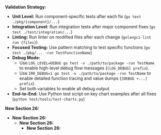 **Validation Strategy:**
*   **Unit Level:** Run component-specific tests after each fix (`go test ./pkg/{component}/...`)
*   **Integration Level:** Run integration tests after major component fixes (`go test ./test/integration/...`)
*   **Linting:** Run linter on modified files after each change (`golangci-lint run {files}`)
*   **Focused Testing:** Use pattern matching to test specific functions (`go test ./pkg/... -run TestFunctionName`)
*   **Debug Mode:** 
    *   Use `LOG_LEVEL=DEBUG go test -v ./path/to/package -run TestName` to enable high-level debug flow messages (`[LOG_DEBUG] prefix`).
    *   Use `IRR_DEBUG=1 go test -v ./path/to/package -run TestName` to enable detailed function tracing and value dumps (`[DEBUG +...] prefix`).
    *   Set both variables to enable all debug output.
*   **End-to-End:** Use Python test script on key chart examples after all fixes (`python test/tools/test-charts.py`)

**New Section 26:**
*   **New Section 26:**
    *   **New Section 26:**
        *   **New Section 26:** 